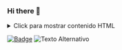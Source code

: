 ### Hi there 👋
<details>
  <summary>Click para mostrar contenido HTML</summary>

  <div style="display: none;">

    <!-- Tu código HTML va aquí -->
    <p>Hola, este es un contenido HTML oculto.</p>

  </div>
</details>

[![Badge](https://img.shields.io/badge/-Tecnologia-important)](enlace_a_tu_tecnologia)
![Texto Alternativo](https://cdn.gencraft.com/prod/user/cb0589de-f776-4237-9ab9-3d507a24a499/011af859-94c1-4dca-bbeb-f3e6b5de575c/image/image1_0.jpg?Expires=1706058017&Signature=UD1EyIXNhYM3WsysU5IfLNuNJ0uGLaiA1QWW9YrT3T7rP5FvaqTvFAZhWcO0A8lZ-M3JCMQ2KWl-4eC92bgUZQc5m7Tr6ef2FHDN1mwXcai1jiO2i4-7qW6JIA6yDlUMjkfvyNnAUOaGG9RXaQxqYSJ40Z3oigz7U8IFj5qi3uwQNNPBdDhn3JtNNphYEaEh7kMW5m6L2KPjDs5pZaQwgTuKMGRFicVLun3THBtK1J6FTFXu7cG~6ptm6G9SvYqrYrMiwSnhDA~z5BNPNFpJnEFpYoXVKlnJ-YR737yoF5v34iHqexlu~Dx1FbMXPDY80XUUr0Wu4-glPuUwcKvyXg__&Key-Pair-Id=K3RDDB1TZ8BHT8)

<!--
**RafaelCrrty/RafaelCrrty** is a ✨ _special_ ✨ repository because its `README.md` (this file) appears on your GitHub profile.

Here are some ideas to get you started:

- 🔭 I’m currently working on ...
- 🌱 I’m currently learning ...
- 👯 I’m looking to collaborate on ...
- 🤔 I’m looking for help with ...
- 💬 Ask me about ...
- 📫 How to reach me: ...
- 😄 Pronouns: ...
- ⚡ Fun fact: ...
-->
